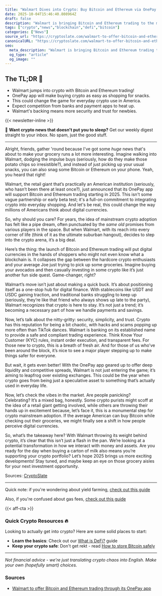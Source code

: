 ```yaml
---
title: "Walmart Dives into Crypto: Buy Bitcoin and Ethereum via OnePay App!"
date: 2025-10-04T15:46:40.808964Z
draft: false
description: "Walmart is bringing Bitcoin and Ethereum trading to the masses with its OnePay app, making crypto accessible for everyone. Here's why it matters."
tags: ["crypto","news","blockchain","defi","bitcoin"]
categories: ["News"]
source_url: "https://cryptoslate.com/walmart-to-offer-bitcoin-and-ethereum-trading-through-its-onepay-app/"
canonicalURL: "https://cryptoslate.com/walmart-to-offer-bitcoin-and-ethereum-trading-through-its-onepay-app/"
seo:
  meta_description: "Walmart is bringing Bitcoin and Ethereum trading to the masses with its OnePay app, making crypto accessible for everyone. Here's why it matters."
  og_type: "article"
  og_image: ""
---
```


## The TL;DR 📝

- Walmart jumps into crypto with Bitcoin and Ethereum trading!
- OnePay app will make buying crypto as easy as shopping for snacks.
- This could change the game for everyday crypto use in America.
- Expect competition from banks and payment apps to heat up.
- Walmart's backing means more security and trust for newbies.

{{< newsletter-inline >}}

📧 **Want crypto news that doesn't put you to sleep?** Get our weekly digest straight to your inbox. No spam, just the good stuff.

---

Alright, friends, gather 'round because I've got some *huge* news that's about to make your grocery runs a lot more interesting. Imagine walking into Walmart, dodging the impulse buys (seriously, how do they make those potato chips so irresistible?), and instead of just picking up your usual snacks, you can also snag some Bitcoin or Ethereum on your phone. Yeah, you heard that right! 

Walmart, the retail giant that’s practically an American institution (seriously, who hasn’t been there at least once?), just announced that its OnePay app will support Bitcoin and Ethereum trading starting in 2025. This isn't some vague partnership or early beta test; it's a full-on commitment to integrating crypto into everyday shopping. And let's be real, this could change the way millions of Americans think about digital currencies. 

So, why should you care? For years, the idea of mainstream crypto adoption has felt like a pipe dream, often punctuated by the *same old* promises from various players in the space. But when Walmart, with its reach into every corner of life (think of it as the ultimate suburban hangout), decides to step into the crypto arena, it’s a big deal. 

Here’s the thing: the launch of Bitcoin and Ethereum trading will put digital currencies in the hands of shoppers who might not even know what a blockchain is. It collapses the gap between the hardcore crypto enthusiasts and your average Joe just trying to pick up some groceries. Imagine buying your avocados and then casually investing in some crypto like it’s just another fun side quest. Game-changer, right? 

Walmart’s move isn’t just about making a quick buck. It’s about positioning itself as a one-stop hub for digital finance. With stablecoins like USDT and USDC gaining traction, and traditional banks struggling to keep up (seriously, they’re like that friend who always shows up late to the party), Walmart recognizes that crypto is here to stay. It’s not just a trend; it’s becoming a necessary part of how we handle payments and savings. 

Now, let’s talk about the nitty-gritty: security, simplicity, and trust. Crypto has this reputation for being a bit chaotic, with hacks and scams popping up more often than TikTok dances. Walmart is banking on its established name to provide a safe and compliant trading experience. Think Know Your Customer (KYC) rules, instant order execution, and transparent fees. For those new to crypto, this is a breath of fresh air. And for those of us who’ve been around the block, it’s nice to see a major player stepping up to make things safer for everyone. 

But wait, it gets even better! With the OnePay app geared up to offer deep liquidity and competitive spreads, Walmart is not just entering the game; it’s aiming to leapfrog over existing exchanges. This could be the year when crypto goes from being just a speculative asset to something that’s actually used in everyday life. 

Now, let’s check the vibes in the market. Are people panicking? Celebrating? It’s a mixed bag, honestly. Some crypto purists might scoff at the idea of a retail giant getting involved, while others are throwing their hands up in excitement because, let’s face it, this is a monumental step for crypto mainstream adoption. If the average American can buy Bitcoin while checking out their groceries, we might finally see a shift in how people perceive digital currencies. 

So, what’s the takeaway here? With Walmart throwing its weight behind crypto, it’s clear that this isn’t just a flash in the pan. We’re looking at a potential transformation in how we interact with money and assets. Are you ready for the day when buying a carton of milk also means you’re supporting your crypto portfolio? Let’s hope 2025 brings us more exciting developments! Stay tuned, and maybe keep an eye on those grocery aisles for your next investment opportunity. 

Sources: [CryptoSlate](https://cryptoslate.com/walmart-to-offer-bitcoin-and-ethereum-trading-through-its-onepay-app/)

---

Quick note: if you're wondering about yield farming, [check out this guide](/pages/yield-farming-explained/)

Also, if you're confused about gas fees, [check out this guide](/pages/ethereum-gas-fees-guide/)

{{< aff-cta >}}

### Quick Crypto Resources 🔥

Looking to actually get into crypto? Here are some solid places to start:
- **Learn the basics**: Check out our [What is DeFi?](/pages/what-is-defi/) guide
- **Keep your crypto safe**: Don't get rekt - read [How to store Bitcoin safely](/pages/how-to-store-bitcoin-safely/)


---

_Not financial advice - we're just translating crypto chaos into English. Make your own (hopefully smart) choices._

### Sources
- [Walmart to offer Bitcoin and Ethereum trading through its OnePay app](https://cryptoslate.com/walmart-to-offer-bitcoin-and-ethereum-trading-through-its-onepay-app/)

